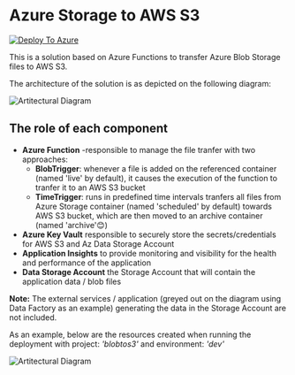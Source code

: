 # Azure Storage to AWS S3

[![Deploy To Azure](https://aka.ms/deploytoazurebutton)](https://portal.azure.us/#create/Microsoft.Template/uri/https%3A%2F%2Fraw.githubusercontent.com%2Fnianton%2Fazstorage-to-s3%2Fmain%2Fdeploy%2Fazure.deploy.json)

This is a solution based on Azure Functions to transfer Azure Blob Storage files to AWS S3.

The architecture of the solution is as depicted on the following diagram:

![Artitectural Diagram](./assets/AzStorage-to-AwsS3.png?raw=true)

## The role of each component
* **Azure Function** -responsible to manage the file tranfer with two approaches:
    * **BlobTrigger**: whenever a file is added on the referenced container (named 'live' by default), it causes the execution of the function to tranfer it to an AWS S3 bucket
    * **TimeTrigger**: runs in predefined time intervals tranfers all files from Azure Storage container (named 'scheduled' by default) towards AWS S3 bucket, which are then moved to an archive container (named 'archive'😊)
* **Azure Key Vault** responsible to securely store the secrets/credentials for AWS S3 and Az Data Storage Account
* **Application Insights** to provide monitoring and visibility for the health and performance of the application
* **Data Storage Account** the Storage Account that will contain the application data / blob files

**Note:** The external services / application (greyed out on the diagram using Data Factory as an example) generating the data in the Storage Account are not included.

As an example, below are the resources created when running the deployment with project: *'blobtos3'* and environment: *'dev'*

![Artitectural Diagram](./assets/AzStorage-to-AwsS3-resources.png?raw=true)
